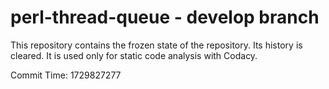 # perl-thread-queue - develop branch

This repository contains the frozen state of the repository.
Its history is cleared. It is used only for static code
analysis with Codacy.

Commit Time: 1729827277